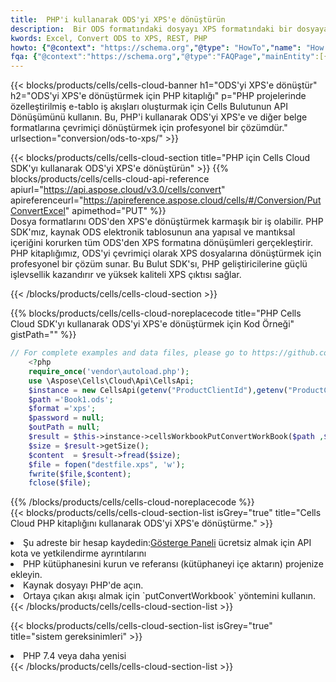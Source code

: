 ```yaml
---
title:  PHP'i kullanarak ODS'yi XPS'e dönüştürün
description:  Bir ODS formatındaki dosyayı XPS formatındaki bir dosyaya dönüştürmek için PHP için Aspose.Cells Cloud SDK'yı kullanma.
kwords: Excel, Convert ODS to XPS, REST, PHP
howto: {"@context": "https://schema.org","@type": "HowTo","name": "How to convert ODS to XPS using the Cells Cloud PHP library.","description": "How to convert ODS to XPS using the Cells Cloud PHP library.","image": {"@type": "ImageObject"},"url": "/php/conversion/ods-to-xps/","step": [{ "@type": "HowToStep","name": "How to convert ODS to XPS using the Cells Cloud PHP library. step 1", "image": {"@type": "ImageObject",},"url": "/php/conversion/ods-to-xps/","text": "Register an account at <a href='https://dashboard.aspose.cloud/'>Dashboard</a> to get free API quota & authorization details",},{ "@type": "HowToStep","name": "How to convert ODS to XPS using the Cells Cloud PHP library. step 1", "image": {"@type": "ImageObject",},"url": "/php/conversion/ods-to-xps/","text": "Install PHP library and add the reference (import the library) to your project.",},{ "@type": "HowToStep","name": "How to convert ODS to XPS using the Cells Cloud PHP library. step 1", "image": {"@type": "ImageObject",},"url": "/php/conversion/ods-to-xps/","text": "Open the source file in PHP.",},{ "@type": "HowToStep","name": "How to convert ODS to XPS using the Cells Cloud PHP library. step 1", "image": {"@type": "ImageObject",},"url": "/php/conversion/ods-to-xps/","text": "Use the `putConvertWorkbook` method to retrieve the resulting stream.",}, ],"supply": {"@type": "HowToSupply","name": "document"},"tool": [{"@type": "HowToTool","name": "phpstorm, Visual Studio Code, Eclipse"},{"@type": "HowToTool","name": "Aspose Cells"}],"totalTime": "PT6M"}
fqa: {"@context":"https://schema.org","@type":"FAQPage","mainEntity":[{"@type":"Question","name":"Why convert file formats in C# using REST API?","acceptedAnswer":{"@type":"Answer","text":"Documents are encoded in many ways, and some files may be incompatible with the software you use. To open and read such files, just convert them to appropriate file formats.<br/><ol><li>Install .NET SDK and add the reference (import the library) to your project.</li><li>Open the source file in C# using REST API.</li><li>Call the PutConvertWorkbookRequest() method, passing an output filename with required extension.</li><li>Get the result of conversion as a separate file.</li></ol>"}},{"@type":"Question","name":"What file formats can I convert with your C# library?","acceptedAnswer":{"@type":"Answer","text":"We support a variety of file formats for conversion using .NET library, including XLSX, Excel, xls , PDF, CSV, HTML, Markdown, XML, PNG, JPG, TIFF, Json, TXT and many more."}},{"@type":"Question","name":"What is the maximum allowed file size for conversion using this .NET library?","acceptedAnswer":{"@type":"Answer","text":"There are no file size limits for format conversions using .NET library."}}]}
---
```

{{< blocks/products/cells/cells-cloud-banner h1="ODS\'yi XPS\'e dönüştür" h2="ODS\'yi XPS\'e dönüştürmek için PHP kitaplığı" p="PHP projelerinde özelleştirilmiş e-tablo iş akışları oluşturmak için Cells Bulutunun API Dönüşümünü kullanın. Bu, PHP\'i kullanarak ODS\'yi XPS\'e ve diğer belge formatlarına çevrimiçi dönüştürmek için profesyonel bir çözümdür." urlsection="conversion/ods-to-xps/" >}}

{{< blocks/products/cells/cells-cloud-section title="PHP için Cells Cloud SDK\'yı kullanarak ODS\'yi XPS\'e dönüştürün" >}}
{{% blocks/products/cells/cells-cloud-api-reference apiurl="https://api.aspose.cloud/v3.0/cells/convert" apireferenceurl="https://apireference.aspose.cloud/cells/#/Conversion/PutConvertExcel" apimethod="PUT" %}}
<br/>
Dosya formatlarını ODS'den XPS'e dönüştürmek karmaşık bir iş olabilir. PHP SDK'mız, kaynak ODS elektronik tablosunun ana yapısal ve mantıksal içeriğini korurken tüm ODS'den XPS formatına dönüşümleri gerçekleştirir. PHP kitaplığımız, ODS'yi çevrimiçi olarak XPS dosyalarına dönüştürmek için profesyonel bir çözüm sunar. Bu Bulut SDK'sı, PHP geliştiricilerine güçlü işlevsellik kazandırır ve yüksek kaliteli XPS çıktısı sağlar.

{{< /blocks/products/cells/cells-cloud-section >}}

{{% blocks/products/cells/cells-cloud-noreplacecode title="PHP Cells Cloud SDK\'yı kullanarak ODS\'yi XPS\'e dönüştürmek için Kod Örneği" gistPath="" %}}
 
```php
// For complete examples and data files, please go to https://github.com/aspose-cells-cloud/aspose-cells-cloud-php/
    <?php
    require_once('vendor\autoload.php');
    use \Aspose\Cells\Cloud\Api\CellsApi;
    $instance = new CellsApi(getenv("ProductClientId"),getenv("ProductClientSecret"));
    $path ='Book1.ods';    
    $format ='xps';
    $password = null;
    $outPath = null;      
    $result = $this->instance->cellsWorkbookPutConvertWorkBook($path ,$format, $password,  $outPath);
    $size = $result->getSize();
    $content  = $result->fread($size);
    $file = fopen("destfile.xps", 'w');
    fwrite($file,$content);
    fclose($file);
```
 
{{% /blocks/products/cells/cells-cloud-noreplacecode %}}
<br/>
{{< blocks/products/cells/cells-cloud-section-list isGrey="true" title="Cells Cloud PHP kitaplığını kullanarak ODS\'yi XPS\'e dönüştürme." >}}
<li> Şu adreste bir hesap kaydedin:<a href="https://dashboard.aspose.cloud/">Gösterge Paneli</a> ücretsiz almak için API kota ve yetkilendirme ayrıntılarını</li>
<li>PHP kütüphanesini kurun ve referansı (kütüphaneyi içe aktarın) projenize ekleyin.</li>
<li>Kaynak dosyayı PHP'de açın.</li>
<li>Ortaya çıkan akışı almak için `putConvertWorkbook` yöntemini kullanın.</li>
{{< /blocks/products/cells/cells-cloud-section-list >}}

{{< blocks/products/cells/cells-cloud-section-list isGrey="true" title="sistem gereksinimleri" >}}
<li>PHP 7.4 veya daha yenisi</li>
{{< /blocks/products/cells/cells-cloud-section-list >}}
